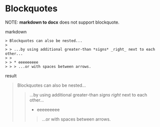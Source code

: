 <!-- word export demo-Blockquotes.md-->
# Blockquotes

NOTE: **markdown to docx** does not support blockquote.

markdown

```
> Blockquotes can also be nested...
>
> > ...by using additional greater-than *signs* _right_ next to each other...
> >
> > * eeeeeeeee
> > > ...or with spaces between arrows.
```
result

> Blockquotes can also be nested...
>
> > ...by using additional greater-than *signs* _right_ next to each other...
> >
> > * eeeeeeeee
> > > ...or with spaces between arrows.


